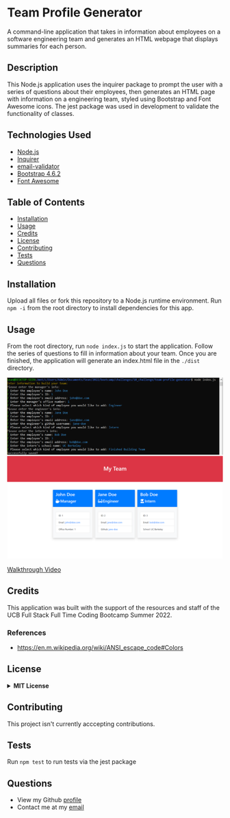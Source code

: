 # Team Profile Generator

A command-line application that takes in information about employees on a software engineering team and generates an HTML webpage that displays summaries for each person.

## Description

This Node.js application uses the inquirer package to prompt the user with a series of questions about their employees, then generates an HTML page with information on a engineering team, styled using Bootstrap and Font Awesome icons. The jest package was used in development to validate the functionality of classes.

## Technologies Used

- [Node.js](https://nodejs.org/)
- [Inquirer](https://www.npmjs.com/package/inquirer)
- [email-validator](https://www.npmjs.com/package/email-validator)
- [Bootstrap 4.6.2](https://getbootstrap.com/docs/4.6)
- [Font Awesome](https://fontawesome.com/)

## Table of Contents

- [Installation](#installation)
- [Usage](#usage)
- [Credits](#credits)
- [License](#license)
- [Contributing](#contributing)
- [Tests](#tests)
- [Questions](#questions)

## Installation

Upload all files or fork this repository to a Node.js runtime environment. Run `npm -i` from the root directory to install dependencies for this app.

## Usage

From the root directory, run `node index.js` to start the application. Follow the series of questions to fill in information about your team. Once you are finished, the application will generate an index.html file in the `./dist` directory.

![preview of CLI](./assets/CLI_preview.png)
![preview of HTML page](./assets/page_preview.png)

[Walkthrough Video](https://drive.google.com/file/d/1KVl4kfjS2zJzK7CS9IFRF14Co7VUx9Af/view?usp=sharing)

## Credits
This application was built with the support of the resources and staff of the UCB Full Stack Full Time Coding Bootcamp Summer 2022. 

### References

- https://en.m.wikipedia.org/wiki/ANSI_escape_code#Colors

## License

<details>
  <summary><b>MIT License</b></summary>

```
MIT License

Copyright (c) 2022 seannoh

Permission is hereby granted, free of charge, to any person obtaining a copy
of this software and associated documentation files (the "Software"), to deal
in the Software without restriction, including without limitation the rights
to use, copy, modify, merge, publish, distribute, sublicense, and/or sell
copies of the Software, and to permit persons to whom the Software is
furnished to do so, subject to the following conditions:

The above copyright notice and this permission notice shall be included in all
copies or substantial portions of the Software.

THE SOFTWARE IS PROVIDED "AS IS", WITHOUT WARRANTY OF ANY KIND, EXPRESS OR
IMPLIED, INCLUDING BUT NOT LIMITED TO THE WARRANTIES OF MERCHANTABILITY,
FITNESS FOR A PARTICULAR PURPOSE AND NONINFRINGEMENT. IN NO EVENT SHALL THE
AUTHORS OR COPYRIGHT HOLDERS BE LIABLE FOR ANY CLAIM, DAMAGES OR OTHER
LIABILITY, WHETHER IN AN ACTION OF CONTRACT, TORT OR OTHERWISE, ARISING FROM,
OUT OF OR IN CONNECTION WITH THE SOFTWARE OR THE USE OR OTHER DEALINGS IN THE
SOFTWARE.
```
      
</details>

## Contributing
This project isn't currently acccepting contributions.

## Tests

Run `npm test` to run tests via the jest package

## Questions

- View my Github [profile](https://github.com/seannoh)
- Contact me at my [email](https://github.com/seannoh@ucsb.edu)
